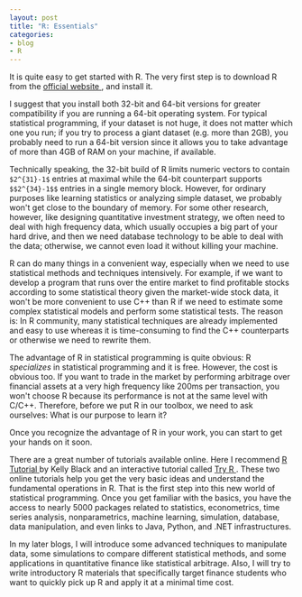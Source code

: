 ```yaml
---
layout: post
title: "R: Essentials"
categories:
- blog
- R
---
```


It is quite easy to get started with R. The very first step is to download R from the [ official website ](http://www.r-project.org/), and install it. 

I suggest that you install both 32-bit and 64-bit versions for greater compatibility if you are running a 64-bit operating system. For typical statistical programming, if your dataset is not huge, it does not matter which one you run; if you try to process a giant dataset (e.g. more than 2GB), you probably need to run a 64-bit version since it allows you to take advantage of more than 4GB of RAM on your machine, if available. 

Technically speaking, the 32-bit build of R limits numeric vectors to contain `$2^{31}-1$` entries at maximal while the 64-bit counterpart supports `$$2^{34}-1$$` entries in a single memory block. However, for ordinary purposes like learning statistics or analyzing simple dataset, we probably won't get close to the boundary of memory. For some other research, however, like designing quantitative investment strategy, we often need to deal with high frequency data, which usually occupies a big part of your hard drive, and then we need database technology to be able to deal with the data; otherwise, we cannot even load it without killing your machine.

R can do many things in a convenient way, especially when we need to use statistical methods and techniques intensively. For example, if we want to develop a program that runs over the entire market to find profitable stocks according to some statistical theory given the market-wide stock data, it won't be more convenient to use C++ than R if we need to estimate some complex statistical models and perform some statistical tests. The reason is: In R community, many statistical techniques are already implemented and easy to use whereas it is time-consuming to find the C++ counterparts or otherwise we need to rewrite them.

The advantage of R in statistical programming is quite obvious: R *specializes* in statistical programming and it is free. However, the cost is obvious too. If you want to trade in the market by performing arbitrage over financial assets at a very high frequency like 200ms per transaction, you won't choose R because its performance is not at the same level with C/C++. Therefore, before we put R in our toolbox, we need to ask ourselves: What is our purpose to learn it?

Once you recognize the advantage of R in your work, you can start to get your hands on it soon.

There are a great number of tutorials available online. Here I recommend [ R Tutorial ](http://www.cyclismo.org/tutorial/R/) by Kelly Black and an interactive tutorial called [ Try R ](http://tryr.codeschool.com/). These two online tutorials help you get the very basic ideas and understand the fundamental operations in R. That is the first step into this new world of statistical programming. Once you get familiar with the basics, you have the access to nearly 5000 packages related to statistics, econometrics, time series analysis, nonparametrics, machine learning, simulation, database, data manipulation, and even links to Java, Python, and .NET infrastructures.

In my later blogs, I will introduce some advanced techniques to manipulate data, some simulations to compare different statistical methods, and some applications in quantitative finance like statistical arbitrage. Also, I will try to write introductory R materials that specifically target finance students who want to quickly pick up R and apply it at a minimal time cost.